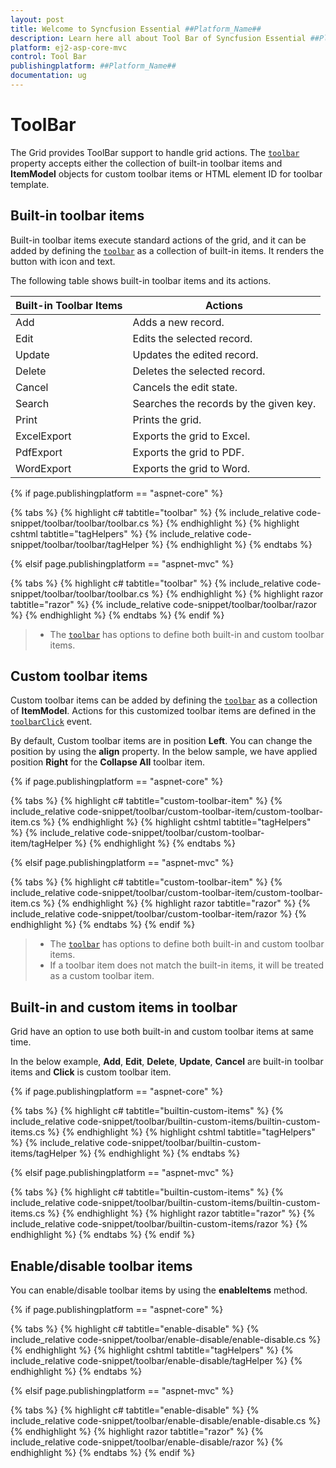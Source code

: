 ```yaml
---
layout: post
title: Welcome to Syncfusion Essential ##Platform_Name##
description: Learn here all about Tool Bar of Syncfusion Essential ##Platform_Name## widgets based on HTML5 and jQuery.
platform: ej2-asp-core-mvc
control: Tool Bar
publishingplatform: ##Platform_Name##
documentation: ug
---
```



# ToolBar

The Grid provides ToolBar support to handle grid actions. The [`toolbar`](https://help.syncfusion.com/cr/aspnetcore-js2/Syncfusion.EJ2.Grids.Grid.html#Syncfusion_EJ2_Grids_Grid_Toolbar)
property accepts either the collection of built-in toolbar items and **ItemModel** objects for custom toolbar items or HTML element ID for toolbar template.

## Built-in toolbar items

Built-in toolbar items execute standard actions of the grid, and it can be added by defining the [`toolbar`](https://help.syncfusion.com/cr/aspnetcore-js2/Syncfusion.EJ2.Grids.Grid.html#Syncfusion_EJ2_Grids_Grid_Toolbar)
as a collection of built-in items. It renders the button with icon and text.

The following table shows built-in toolbar items and its actions.

| Built-in Toolbar Items | Actions |
|------------------------|---------|
| Add | Adds a new record.|
| Edit | Edits the selected record.|
| Update | Updates the edited record.|
| Delete | Deletes the selected record.|
| Cancel | Cancels the edit state.|
| Search | Searches the records by the given key.|
| Print | Prints the grid.|
| ExcelExport | Exports the grid to Excel.|
| PdfExport | Exports the grid to PDF.|
| WordExport | Exports the grid to Word.|

{% if page.publishingplatform == "aspnet-core" %}

{% tabs %}
{% highlight c# tabtitle="toolbar" %}
{% include_relative code-snippet/toolbar/toolbar/toolbar.cs %}
{% endhighlight %}
{% highlight cshtml tabtitle="tagHelpers" %}
{% include_relative code-snippet/toolbar/toolbar/tagHelper %}
{% endhighlight %}
{% endtabs %}

{% elsif page.publishingplatform == "aspnet-mvc" %}

{% tabs %}
{% highlight c# tabtitle="toolbar" %}
{% include_relative code-snippet/toolbar/toolbar/toolbar.cs %}
{% endhighlight %}
{% highlight razor tabtitle="razor" %}
{% include_relative code-snippet/toolbar/toolbar/razor %}
{% endhighlight %}
{% endtabs %}
{% endif %}



> * The [`toolbar`](https://help.syncfusion.com/cr/aspnetcore-js2/Syncfusion.EJ2.Grids.Grid.html#Syncfusion_EJ2_Grids_Grid_Toolbar) has options to define both built-in and custom toolbar items.

## Custom toolbar items

Custom toolbar items can be added by defining the [`toolbar`](https://help.syncfusion.com/cr/aspnetcore-js2/Syncfusion.EJ2.Grids.Grid.html#Syncfusion_EJ2_Grids_Grid_Toolbar) as a collection of
**ItemModel**.
Actions for this customized toolbar items are defined in the [`toolbarClick`](https://help.syncfusion.com/cr/aspnetcore-js2/Syncfusion.EJ2.Grids.Grid.html#Syncfusion_EJ2_Grids_Grid_ToolbarClick) event.

By default, Custom toolbar items are in position **Left**. You can change the position by using the **align** property. In the below sample, we have applied position **Right** for the **Collapse All** toolbar item.

{% if page.publishingplatform == "aspnet-core" %}

{% tabs %}
{% highlight c# tabtitle="custom-toolbar-item" %}
{% include_relative code-snippet/toolbar/custom-toolbar-item/custom-toolbar-item.cs %}
{% endhighlight %}
{% highlight cshtml tabtitle="tagHelpers" %}
{% include_relative code-snippet/toolbar/custom-toolbar-item/tagHelper %}
{% endhighlight %}
{% endtabs %}

{% elsif page.publishingplatform == "aspnet-mvc" %}

{% tabs %}
{% highlight c# tabtitle="custom-toolbar-item" %}
{% include_relative code-snippet/toolbar/custom-toolbar-item/custom-toolbar-item.cs %}
{% endhighlight %}
{% highlight razor tabtitle="razor" %}
{% include_relative code-snippet/toolbar/custom-toolbar-item/razor %}
{% endhighlight %}
{% endtabs %}
{% endif %}



> * The [`toolbar`](https://help.syncfusion.com/cr/aspnetcore-js2/Syncfusion.EJ2.Grids.Grid.html#Syncfusion_EJ2_Grids_Grid_Toolbar) has options to define both built-in and custom toolbar items.
> * If a toolbar item does not match the built-in items, it will be treated as a custom toolbar item.

## Built-in and custom items in toolbar

Grid have an option to use both built-in and custom toolbar items at same time.

In the below example, **Add**, **Edit**, **Delete**, **Update**, **Cancel** are built-in toolbar items and **Click** is custom toolbar item.

{% if page.publishingplatform == "aspnet-core" %}

{% tabs %}
{% highlight c# tabtitle="builtin-custom-items" %}
{% include_relative code-snippet/toolbar/builtin-custom-items/builtin-custom-items.cs %}
{% endhighlight %}
{% highlight cshtml tabtitle="tagHelpers" %}
{% include_relative code-snippet/toolbar/builtin-custom-items/tagHelper %}
{% endhighlight %}
{% endtabs %}

{% elsif page.publishingplatform == "aspnet-mvc" %}

{% tabs %}
{% highlight c# tabtitle="builtin-custom-items" %}
{% include_relative code-snippet/toolbar/builtin-custom-items/builtin-custom-items.cs %}
{% endhighlight %}
{% highlight razor tabtitle="razor" %}
{% include_relative code-snippet/toolbar/builtin-custom-items/razor %}
{% endhighlight %}
{% endtabs %}
{% endif %}



## Enable/disable toolbar items

You can enable/disable toolbar items by using the **enableItems** method.

{% if page.publishingplatform == "aspnet-core" %}

{% tabs %}
{% highlight c# tabtitle="enable-disable" %}
{% include_relative code-snippet/toolbar/enable-disable/enable-disable.cs %}
{% endhighlight %}
{% highlight cshtml tabtitle="tagHelpers" %}
{% include_relative code-snippet/toolbar/enable-disable/tagHelper %}
{% endhighlight %}
{% endtabs %}

{% elsif page.publishingplatform == "aspnet-mvc" %}

{% tabs %}
{% highlight c# tabtitle="enable-disable" %}
{% include_relative code-snippet/toolbar/enable-disable/enable-disable.cs %}
{% endhighlight %}
{% highlight razor tabtitle="razor" %}
{% include_relative code-snippet/toolbar/enable-disable/razor %}
{% endhighlight %}
{% endtabs %}
{% endif %}


